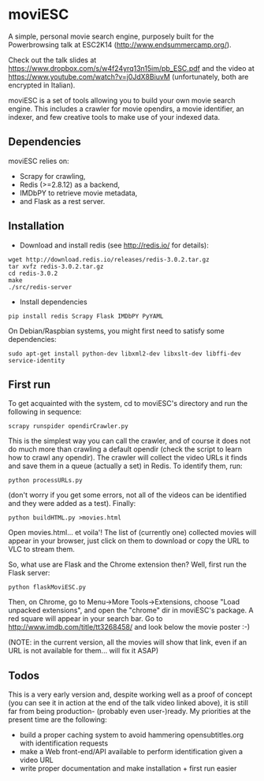 moviESC
=======

A simple, personal movie search engine, purposely built for the Powerbrowsing talk at ESC2K14 (http://www.endsummercamp.org/).

Check out the talk slides at https://www.dropbox.com/s/w4f24yrq13n15im/pb_ESC.pdf and the video at
https://www.youtube.com/watch?v=j0JdX8BiuvM (unfortunately, both are encrypted in Italian).

moviESC is a set of tools allowing you to build your own movie search engine. This includes a
crawler for movie opendirs, a movie identifier, an indexer, and few creative tools to make use of
your indexed data.

Dependencies
------------

moviESC relies on:

- Scrapy for crawling,
- Redis (>=2.8.12) as a backend,
- IMDbPY to retrieve movie metadata,
- and Flask as a rest server.


Installation
------------

- Download and install redis (see http://redis.io/ for details):

```
wget http://download.redis.io/releases/redis-3.0.2.tar.gz
tar xvfz redis-3.0.2.tar.gz
cd redis-3.0.2
make
./src/redis-server
```

- Install dependencies 

```
pip install redis Scrapy Flask IMDbPY PyYAML
```

On Debian/Raspbian systems, you might first need to satisfy some dependencies:

```
sudo apt-get install python-dev libxml2-dev libxslt-dev libffi-dev service-identity
```


First run
---------

To get acquainted with the system, cd to moviESC's directory and run the following in sequence:

```
scrapy runspider opendirCrawler.py 
```

This is the simplest way you can call the crawler, and of course it does not do much more
than crawling a default opendir (check the script to learn how to crawl any opendir). The
crawler will collect the video URLs it finds and save them in a queue (actually a set) in
Redis. To identify them, run:

```
python processURLs.py
```

(don't worry if you get some errors, not all of the videos can be identified and they were
added as a test). Finally:

```
python buildHTML.py >movies.html
```

Open movies.html... et voila'! The list of (currently one) collected movies will appear
in your browser, just click on them to download or copy the URL to VLC to stream them.

So, what use are Flask and the Chrome extension then? Well, first run the Flask server:

```
python flaskMoviESC.py 
```

Then, on Chrome, go to Menu->More Tools->Extensions, choose "Load unpacked extensions",
and open the "chrome" dir in moviESC's package. A red square will appear in your search
bar. Go to http://www.imdb.com/title/tt3268458/ and look below the movie poster :-)

(NOTE: in the current version, all the movies will show that link, even if an URL is
not available for them... will fix it ASAP)


Todos
-----

This is a very early version and, despite working well as a proof of concept (you can see it in action at the end of the talk video linked above), it is still far from being production- (probably even user-)ready. My priorities at the present time are the following:

- build a proper caching system to avoid hammering opensubtitles.org with identification requests
- make a Web front-end/API available to perform identification given a video URL
- write proper documentation and make installation + first run easier

